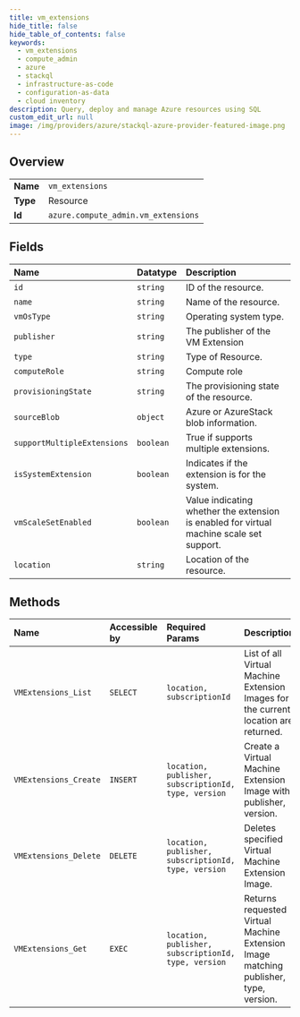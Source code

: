```yaml
---
title: vm_extensions
hide_title: false
hide_table_of_contents: false
keywords:
  - vm_extensions
  - compute_admin
  - azure    
  - stackql
  - infrastructure-as-code
  - configuration-as-data
  - cloud inventory
description: Query, deploy and manage Azure resources using SQL
custom_edit_url: null
image: /img/providers/azure/stackql-azure-provider-featured-image.png
---
```

  
    

## Overview
<table><tbody>
<tr><td><b>Name</b></td><td><code>vm_extensions</code></td></tr>
<tr><td><b>Type</b></td><td>Resource</td></tr>
<tr><td><b>Id</b></td><td><code>azure.compute_admin.vm_extensions</code></td></tr>
</tbody></table>

## Fields
| Name | Datatype | Description |
|:-----|:---------|:------------|
| `id` | `string` | ID of the resource. |
| `name` | `string` | Name of the resource. |
| `vmOsType` | `string` | Operating system type. |
| `publisher` | `string` | The publisher of the VM Extension |
| `type` | `string` | Type of Resource. |
| `computeRole` | `string` | Compute role |
| `provisioningState` | `string` | The provisioning state of the resource. |
| `sourceBlob` | `object` | Azure or AzureStack blob information. |
| `supportMultipleExtensions` | `boolean` | True if supports multiple extensions. |
| `isSystemExtension` | `boolean` | Indicates if the extension is for the system. |
| `vmScaleSetEnabled` | `boolean` | Value indicating whether the extension is enabled for virtual machine scale set support. |
| `location` | `string` | Location of the resource. |
## Methods
| Name | Accessible by | Required Params | Description |
|:-----|:--------------|:----------------|:------------|
| `VMExtensions_List` | `SELECT` | `location, subscriptionId` | List of all Virtual Machine Extension Images for the current location are returned. |
| `VMExtensions_Create` | `INSERT` | `location, publisher, subscriptionId, type, version` | Create a Virtual Machine Extension Image with publisher, version. |
| `VMExtensions_Delete` | `DELETE` | `location, publisher, subscriptionId, type, version` | Deletes specified Virtual Machine Extension Image. |
| `VMExtensions_Get` | `EXEC` | `location, publisher, subscriptionId, type, version` | Returns requested Virtual Machine Extension Image matching publisher, type, version. |
